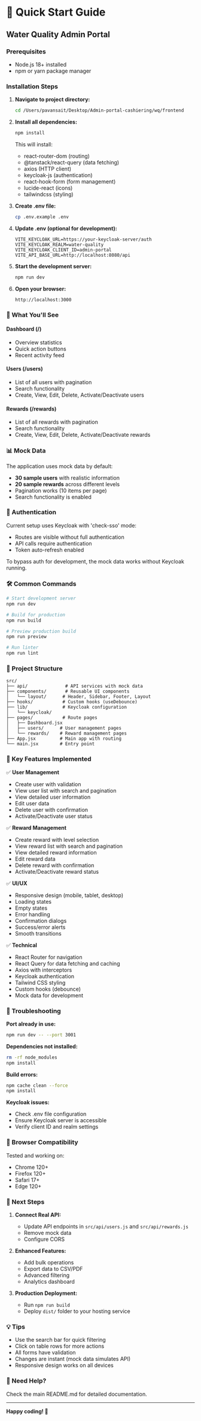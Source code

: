 # 🚀 Quick Start Guide

## Water Quality Admin Portal

### Prerequisites
- Node.js 18+ installed
- npm or yarn package manager

### Installation Steps

1. **Navigate to project directory:**
   ```bash
   cd /Users/pavansait/Desktop/Admin-portal-cashiering/wq/frontend
   ```

2. **Install all dependencies:**
   ```bash
   npm install
   ```

   This will install:
   - react-router-dom (routing)
   - @tanstack/react-query (data fetching)
   - axios (HTTP client)
   - keycloak-js (authentication)
   - react-hook-form (form management)
   - lucide-react (icons)
   - tailwindcss (styling)

3. **Create .env file:**
   ```bash
   cp .env.example .env
   ```

4. **Update .env (optional for development):**
   ```env
   VITE_KEYCLOAK_URL=https://your-keycloak-server/auth
   VITE_KEYCLOAK_REALM=water-quality
   VITE_KEYCLOAK_CLIENT_ID=admin-portal
   VITE_API_BASE_URL=http://localhost:8080/api
   ```

5. **Start the development server:**
   ```bash
   npm run dev
   ```

6. **Open your browser:**
   ```
   http://localhost:3000
   ```

### 🎯 What You'll See

#### Dashboard (/)
- Overview statistics
- Quick action buttons
- Recent activity feed

#### Users (/users)
- List of all users with pagination
- Search functionality
- Create, View, Edit, Delete, Activate/Deactivate users

#### Rewards (/rewards)
- List of all rewards with pagination
- Search functionality
- Create, View, Edit, Delete, Activate/Deactivate rewards

### 📊 Mock Data

The application uses mock data by default:
- **30 sample users** with realistic information
- **20 sample rewards** across different levels
- Pagination works (10 items per page)
- Search functionality is enabled

### 🔐 Authentication

Current setup uses Keycloak with 'check-sso' mode:
- Routes are visible without full authentication
- API calls require authentication
- Token auto-refresh enabled

To bypass auth for development, the mock data works without Keycloak running.

### 🛠️ Common Commands

```bash
# Start development server
npm run dev

# Build for production
npm run build

# Preview production build
npm run preview

# Run linter
npm run lint
```

### 📂 Project Structure

```
src/
├── api/              # API services with mock data
├── components/       # Reusable UI components
│   └── layout/      # Header, Sidebar, Footer, Layout
├── hooks/           # Custom hooks (useDebounce)
├── lib/             # Keycloak configuration
│   └── keycloak/
├── pages/           # Route pages
│   ├── Dashboard.jsx
│   ├── users/      # User management pages
│   └── rewards/    # Reward management pages
├── App.jsx         # Main app with routing
└── main.jsx        # Entry point
```

### 🎨 Key Features Implemented

✅ **User Management**
- Create user with validation
- View user list with search and pagination
- View detailed user information
- Edit user data
- Delete user with confirmation
- Activate/Deactivate user status

✅ **Reward Management**
- Create reward with level selection
- View reward list with search and pagination
- View detailed reward information
- Edit reward data
- Delete reward with confirmation
- Activate/Deactivate reward status

✅ **UI/UX**
- Responsive design (mobile, tablet, desktop)
- Loading states
- Empty states
- Error handling
- Confirmation dialogs
- Success/error alerts
- Smooth transitions

✅ **Technical**
- React Router for navigation
- React Query for data fetching and caching
- Axios with interceptors
- Keycloak authentication
- Tailwind CSS styling
- Custom hooks (debounce)
- Mock data for development

### 🔧 Troubleshooting

**Port already in use:**
```bash
npm run dev -- --port 3001
```

**Dependencies not installed:**
```bash
rm -rf node_modules
npm install
```

**Build errors:**
```bash
npm cache clean --force
npm install
```

**Keycloak issues:**
- Check .env file configuration
- Ensure Keycloak server is accessible
- Verify client ID and realm settings

### 📱 Browser Compatibility

Tested and working on:
- Chrome 120+
- Firefox 120+
- Safari 17+
- Edge 120+

### 🎯 Next Steps

1. **Connect Real API:**
   - Update API endpoints in `src/api/users.js` and `src/api/rewards.js`
   - Remove mock data
   - Configure CORS

2. **Enhanced Features:**
   - Add bulk operations
   - Export data to CSV/PDF
   - Advanced filtering
   - Analytics dashboard

3. **Production Deployment:**
   - Run `npm run build`
   - Deploy `dist/` folder to your hosting service

### 💡 Tips

- Use the search bar for quick filtering
- Click on table rows for more actions
- All forms have validation
- Changes are instant (mock data simulates API)
- Responsive design works on all devices

### 📧 Need Help?

Check the main README.md for detailed documentation.

---

**Happy coding! 🎉**
